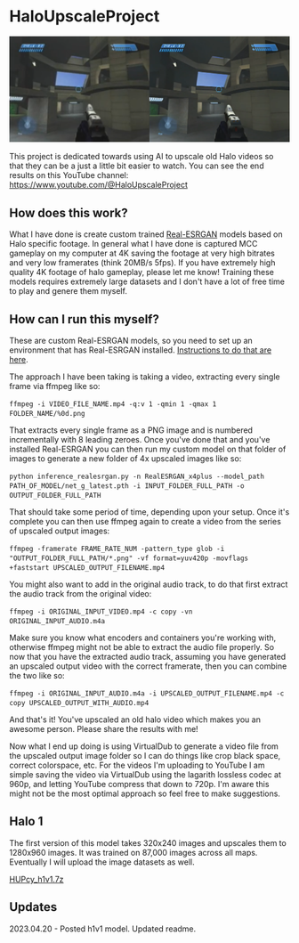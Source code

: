 # HaloUpscaleProject

![Before vs After](https://raw.githubusercontent.com/CYRiXplaysHalo/HaloUpscaleProject/main/main.png)

This project is dedicated towards using AI to upscale old Halo videos so that they can be a just a little bit easier to watch. You can see the end results on this YouTube channel: https://www.youtube.com/@HaloUpscaleProject

## How does this work?

What I have done is create custom trained [Real-ESRGAN](https://github.com/xinntao/Real-ESRGAN) models based on Halo specific footage. In general what I have done is captured MCC gameplay on my computer at 4K saving the footage at very high bitrates and very low framerates (think 20MB/s 5fps). If you have extremely high quality 4K footage of halo gameplay, please let me know! Training these models requires extremely large datasets and I don't have a lot of free time to play and genere them myself.
 
## How can I run this myself?

These are custom Real-ESRGAN models, so you need to set up an environment that has Real-ESRGAN installed. [Instructions to do that are here](https://github.com/xinntao/Real-ESRGAN#-dependencies-and-installation). 

The approach I have been taking is taking a video, extracting every single frame via ffmpeg like so:

`ffmpeg -i VIDEO_FILE_NAME.mp4 -q:v 1 -qmin 1 -qmax 1 FOLDER_NAME/%0d.png`

That extracts every single frame as a PNG image and is numbered incrementally with 8 leading zeroes. Once you've done that and you've installed Real-ESRGAN you can then run my custom model on that folder of images to generate a new folder of 4x upscaled images like so:

`python inference_realesrgan.py -n RealESRGAN_x4plus --model_path PATH_OF_MODEL/net_g_latest.pth -i INPUT_FOLDER_FULL_PATH -o OUTPUT_FOLDER_FULL_PATH`

That should take some period of time, depending upon your setup. Once it's complete you can then use ffmpeg again to create a video from the series of upscaled output images:

`ffmpeg -framerate FRAME_RATE_NUM -pattern_type glob -i "OUTPUT_FOLDER_FULL_PATH/*.png" -vf format=yuv420p -movflags +faststart UPSCALED_OUTPUT_FILENAME.mp4`

You might also want to add in the original audio track, to do that first extract the audio track from the original video:

`ffmpeg -i ORIGINAL_INPUT_VIDEO.mp4 -c copy -vn ORIGINAL_INPUT_AUDIO.m4a`

Make sure you know what encoders and containers you're working with, otherwise ffmpeg might not be able to extract the audio file properly. So now that you have the extracted audio track, assuming you have generated an upscaled output video with the correct framerate, then you can combine the two like so:

`ffmpeg -i ORIGINAL_INPUT_AUDIO.m4a -i UPSCALED_OUTPUT_FILENAME.mp4 -c copy UPSCALED_OUTPUT_WITH_AUDIO.mp4`

And that's it! You've upscaled an old halo video which makes you an awesome person. Please share the results with me!

Now what I end up doing is using VirtualDub to generate a video file from the upscaled output image folder so I can do things like crop black space, correct colorspace, etc. For the videos I'm uploading to YouTube I am simple saving the video via VirtualDub using the lagarith lossless codec at 960p, and letting YouTube compress that down to 720p. I'm aware this might not be the most optimal approach so feel free to make suggestions.

## Halo 1

The first version of this model takes 320x240 images and upscales them to 1280x960 images. It was trained on 87,000 images across all maps. Eventually I will upload the image datasets as well.

[HUPcy_h1v1.7z](https://drive.google.com/file/d/1u90t0iXwnQX-yv7WudV1TxcLgG0zqfAj/view?usp=sharing)

## Updates

2023.04.20 - Posted h1v1 model. Updated readme. 
